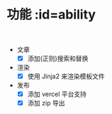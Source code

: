 
# 功能 :id=ability

<br/>

- 文章
  - [x] 添加(正则)搜索和替换
- 渲染
  - [x] 使用 Jinja2 来渲染模板文件
- 发布
  - [x] 添加 vercel 平台支持
  - [x] 添加 zip 导出